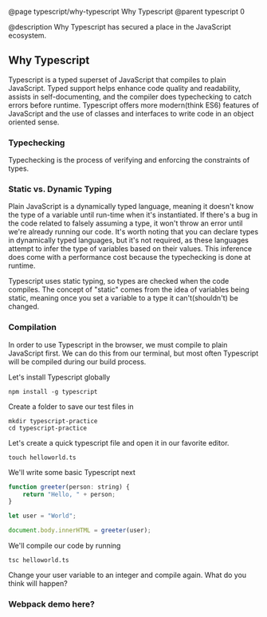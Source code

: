 @page typescript/why-typescript Why Typescript
@parent typescript 0

@description Why Typescript has secured a place in the JavaScript ecosystem.

## Why Typescript

Typescript is a typed superset of JavaScript that compiles to plain JavaScript. Typed support helps enhance code quality and readability, assists in self-documenting, and the compiler does typechecking to catch errors before runtime. Typescript offers more modern(think ES6) features of JavaScript and the use of classes and interfaces to write code in an object oriented sense.

### Typechecking

Typechecking is the process of verifying and enforcing the constraints of types.

### Static vs. Dynamic Typing

Plain JavaScript is a dynamically typed language, meaning it doesn't know the type of a variable until run-time when it's instantiated. If there's a bug in the code related to falsely assuming a type, it won't throw an error until we're already running our code. It's worth noting that you can declare types in dynamically typed languages, but it's not required, as these languages attempt to infer the type of variables based on their values. This inference does come with a performance cost because the typechecking is done at runtime.

Typescript uses static typing, so types are checked when the code compiles. The concept of "static" comes from the idea of variables being static, meaning once you set a variable to a type it can't(shouldn't) be changed.

### Compilation

In order to use Typescript in the browser, we must compile to plain JavaScript first. We can do this from our terminal, but most often Typescript will be compiled during our build process.

Let's install Typescript globally

```shell
npm install -g typescript
```

Create a folder to save our test files in

```shell
mkdir typescript-practice
cd typescript-practice
```

Let's create a quick typescript file and open it in our favorite editor.

```shell
touch helloworld.ts
```

We'll write some basic Typescript next

```javascript
function greeter(person: string) {
    return "Hello, " + person;
}

let user = "World";

document.body.innerHTML = greeter(user);
```

We'll compile our code by running

```shell
tsc helloworld.ts
```

Change your user variable to an integer and compile again. What do you think will happen?

### Webpack demo here?
